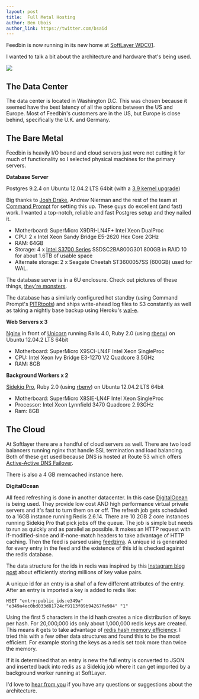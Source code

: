 ```yaml
---
layout: post
title:  Full Metal Hosting
author: Ben Ubois
author_link: https://twitter.com/bsaid
---
```


Feedbin is now running in its new home at [SoftLayer WDC01](http://www.softlayer.com/).

I wanted to talk a bit about the architecture and hardware that's being used.

<img src="{{ 'images/2013-06-28/architecture.png' | asset_path }}" style="max-width: 697px;" />

The Data Center
---------------

The data center is located in Washington D.C. This was chosen because it seemed have the best latency of all the options between the US and Europe. Most of Feedbin's customers are in the US, but Europe is close behind, specifically the U.K. and Germany.

The Bare Metal
--------------

Feedbin is heavily I/O bound and cloud servers just were not cutting it for much of functionality so I selected physical machines for the primary servers.

**Database Server**

Postgres 9.2.4 on Ubuntu 12.04.2 LTS 64bit (with a [3.9 kernel upgrade](http://commandprompt.com/blogs/joshua_drake/2013/06/the_steaming_pile_that_is_precise_with_kernel_32))

Big thanks to [Josh Drake](http://www.commandprompt.com/blogs/joshua_drake/), Andrew Nierman and the rest of the team at [Command Prompt](http://commandprompt.com/) for setting this up. These guys do excellent (and fast) work. I wanted a top-notch, reliable and fast Postgres setup and they nailed it.

- Motherboard: SuperMicro X9DRI-LN4F+ Intel Xeon DualProc
- CPU: 2 x Intel Xeon Sandy Bridge E5-2620 Hex Core 2GHz
- RAM: 64GB
- Storage: 4 x [Intel S3700 Series](http://www.anandtech.com/show/6432/the-intel-ssd-dc-s3700-intels-3rd-generation-controller-analyzed) SSDSC2BA800G301 800GB in RAID 10 for about 1.6TB of usable space
- Alternate storage: 2 x Seagate Cheetah ST3600057SS (600GB) used for WAL.

The database server is in a 6U enclosure. Check out pictures of these things, [they're monsters](http://tinyurl.com/nt7wclk).

The database has a similarly configured hot standby (using Command Prompt's [PITRtools](https://github.com/commandprompt/PITRTools)) and ships write-ahead log files to S3 constantly as well as taking a nightly base backup using Heroku's [wal-e](https://github.com/wal-e/wal-e).

**Web Servers x 3**

[Nginx](http://wiki.nginx.org/Main) in front of [Unicorn](http://unicorn.bogomips.org/) running Rails 4.0, Ruby 2.0 (using [rbenv](https://github.com/sstephenson/rbenv)) on Ubuntu 12.04.2 LTS 64bit

- Motherboard: SuperMicro X9SCI-LN4F Intel Xeon SingleProc
- CPU: Intel Xeon Ivy Bridge E3-1270 V2 Quadcore 3.5GHz
- RAM: 8GB

**Background Workers x 2**

[Sidekiq Pro](http://sidekiq.org/pro/), Ruby 2.0 (using [rbenv](https://github.com/sstephenson/rbenv)) on Ubuntu 12.04.2 LTS 64bit

- Motherboard: SuperMicro X8SIE-LN4F Intel Xeon SingleProc
- Processor: Intel Xeon Lynnfield 3470 Quadcore 2.93GHz
- Ram: 8GB

The Cloud
---------

At Softlayer there are a handful of cloud servers as well. There are two load balancers running nginx that handle SSL termination and load balancing. Both of these get used because DNS is hosted at Route 53 which offers [Active-Active DNS Failover](http://docs.aws.amazon.com/Route53/latest/DeveloperGuide/dns-failover-configuring.html).

There is also a 4 GB memcached instance here.

**DigitalOcean**

All feed refreshing is done in another datacenter. In this case [DigitalOcean](https://www.digitalocean.com/) is being used. They provide low cost AND high performance virtual private servers and it's fast to turn them on or off. The refresh job gets scheduled to a 16GB instance running Redis 2.6.14. There are 10 2GB 2 core instances running Sidekiq Pro that pick jobs off the queue. The job is simple but needs to run as quickly and as parallel as possible. It makes an HTTP request with if-modified-since and if-none-match headers to take advantage of HTTP caching. Then the feed is parsed using [feedzirra](https://github.com/pauldix/feedzirra). A unique id is generated for every entry in the feed and the existence of this id is checked against the redis database.

The data structure for the ids in redis was inspired by this [Instagram blog post](http://instagram-engineering.tumblr.com/post/12202313862/storing-hundreds-of-millions-of-simple-key-value-pairs) about efficiently storing millions of key value pairs.

A unique id for an entry is a sha1 of a few different attributes of the entry. After an entry is imported a key is added to redis like:

    HSET "entry:public_ids:e349a" "e349a4ec0bd033d81724cf9113f09b94267fe984" "1"

Using the first 5 characters in the id hash creates a nice distribution of keys per hash. For 20,000,000 ids only about 1,000,000 redis keys are created. This means it gets to take advantage of [redis hash memory efficiency](http://redis.io/topics/memory-optimization). I tried this with a few other data structures and found this to be the most efficient. For example storing the keys as a redis set took more than twice the memory.

If it is determined that an entry is new the full entry is converted to JSON and inserted back into redis as a Sidekiq job where it can get imported by a background worker running at SoftLayer.

I'd love to [hear from you](mailto:ben@feedbin.me) if you have any questions or suggestions about the architecture.